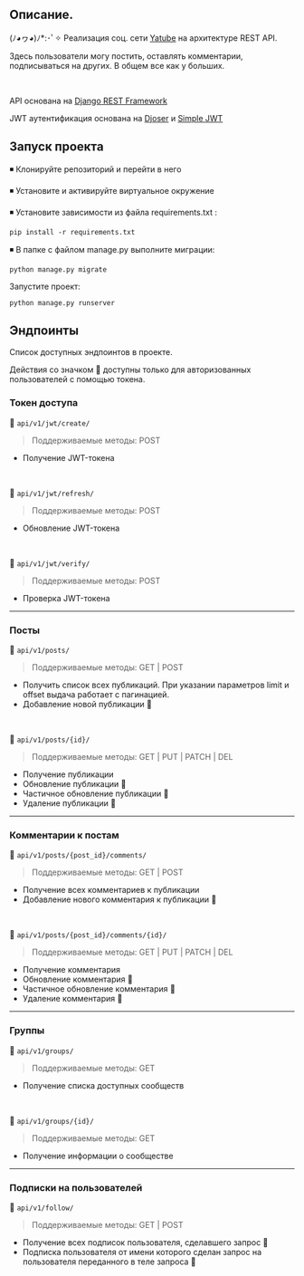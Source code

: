 ﻿## Описание.
(ﾉ◕ヮ◕)ﾉ*:･ﾟ✧ Реализация соц. сети [Yatube](https://github.com/sasha0090/yatube_project)  на архитектуре REST API.

Здесь пользователи могу постить, оставлять комментарии, подписываться на других. В общем все как у больших.

&nbsp;

API основана на [Django REST Framework](https://github.com/encode/django-rest-framework)

JWT аутентификация основана на [Djoser](https://github.com/sunscrapers/djoser) и [Simple JWT](https://github.com/jazzband/djangorestframework-simplejwt)
  
## Запуск проекта
◾ Клонируйте репозиторий и перейти в него

◾ Установите и активируйте виртуальное окружение

◾ Установите зависимости из файла requirements.txt :
```
pip install -r requirements.txt
```
◾ В папке с файлом manage.py выполните миграции:
```
python manage.py migrate
```
Запустите проект:
```
python manage.py runserver
```
  
## Эндпоинты
Список доступных эндпоинтов в проекте.

Действия со значком 🔐 доступны только для авторизованных пользователей с помощью токена.

###  Токен доступа

🔷 `api/v1/jwt/create/`
> Поддерживаемые методы:  POST
 - Получение JWT-токена

&nbsp;

🔷 `api/v1/jwt/refresh/`
> Поддерживаемые методы:  POST
 - Обновление JWT-токена
 
&nbsp;

🔷 `api/v1/jwt/verify/`
> Поддерживаемые методы:  POST
 - Проверка JWT-токена

------------

### Посты

🔷 `api/v1/posts/`
> Поддерживаемые методы: GET | POST
 - Получить список всех публикаций. При указании параметров limit и offset выдача работает с пагинацией.
 - Добавление новой публикации 🔐

&nbsp;

🔷 `api/v1/posts/{id}/`
> Поддерживаемые методы: GET | PUT | PATCH | DEL
 - Получение публикации
 - Обновление публикации 🔐
 - Частичное обновление публикации 🔐
 - Удаление публикации 🔐

------------

### Комментарии к постам

🔷 `api/v1/posts/{post_id}/comments/`
> Поддерживаемые методы: GET | POST
 - Получение всех комментариев к публикации
 - Добавление нового комментария к публикации 🔐

&nbsp;

🔷 `api/v1/posts/{post_id}/comments/{id}/`
> Поддерживаемые методы: GET | PUT | PATCH | DEL
 - Получение комментария
 - Обновление комментария 🔐 
 -  Частичное обновление комментария 🔐
 - Удаление комментария 🔐 

------------

### Группы

🔷 `api/v1/groups/`
> Поддерживаемые методы: GET
 - Получение списка доступных сообществ

&nbsp;

🔷 `api/v1/groups/{id}/`
> Поддерживаемые методы: GET
 - Получение информации о сообществе

------------

### Подписки на пользователей

🔷 `api/v1/follow/`
> Поддерживаемые методы: GET | POST
 - Получение всех подписок пользователя, сделавшего запрос 🔐
 - Подписка пользователя от имени которого сделан запрос на пользователя переданного в теле запроса 🔐
